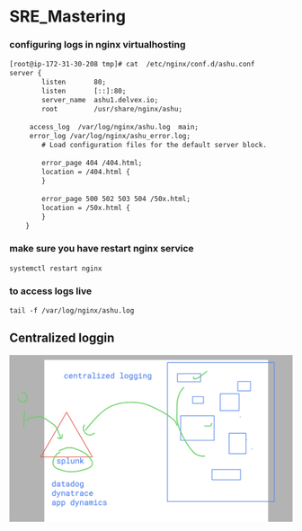 # SRE_Mastering

### configuring logs in nginx virtualhosting 

```
[root@ip-172-31-30-208 tmp]# cat  /etc/nginx/conf.d/ashu.conf 
server {
        listen       80;
        listen       [::]:80;
        server_name  ashu1.delvex.io;
        root         /usr/share/nginx/ashu;

	 access_log  /var/log/nginx/ashu.log  main;
	 error_log /var/log/nginx/ashu_error.log;
        # Load configuration files for the default server block.

        error_page 404 /404.html;
        location = /404.html {
        }

        error_page 500 502 503 504 /50x.html;
        location = /50x.html {
        }
    }

```

### make sure you have restart nginx service 

```
systemctl restart nginx 
```

### to access logs live 

```
tail -f /var/log/nginx/ashu.log
```


## Centralized loggin 

<img src="splunk.png">

